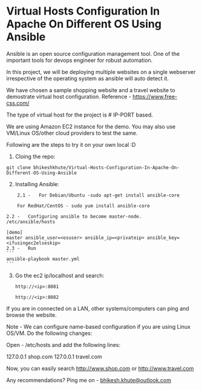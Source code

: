 # Virtual Hosts Configuration In Apache On Different OS Using Ansible

Ansible is an open source configuration management tool. One of the important tools for devops engineer for robust automation. 

In this project, we will be deploying multiple websites on a single webserver irrespective of the operating system as ansible will auto detect it. 

We have chosen a sample shopping website and a travel website to demostrate virtual host configuration. Reference - https://www.free-css.com/

The type of virtual host for the project is # IP-PORT based. 

We are using Amazon EC2 instance for the demo. You may also use VM/Linux OS/other cloud providers to test the same.

Following are the steps to try it on your own local :D 
1. Cloing the repo:

``` 
git clone bhikeshkhute/Virtual-Hosts-Configuration-In-Apache-On-Different-OS-Using-Ansible
```

2. Installing Ansible:
```
	2.1 - 	For Debian/Ubuntu -sudo apt-get install ansible-core
		 
	For RedHat/CentOS - sudo yum install ansible-core 
```

	2.2 - 	Configuring ansible to become master-node.
	/etc/ansible/hosts

	[demo]
	master ansible_user=<osuser> ansible_ip=<privateip> ansible_key=<ifusingec2elseskip>
	2.3 -	Run 	
	```
	ansible-playbook master.yml
	```

3. Go the ec2 ip/localhost and search:

	```http://<ip>:8081```

	```http://<ip>:8082```

If you are in connected on a LAN, other systems/computers can ping and browse the website.

Note - We can configure name-based configuration if you are using Linux OS/VM. Do the following changes:

Open - /etc/hosts and add the following lines:

127.0.0.1 shop.com
127.0.0.1 travel.com

Now, you can easily search http://www.shop.com or http://www.travel.com
	
Any recommendations? Ping me on - bhikesh.khute@outlook.com



